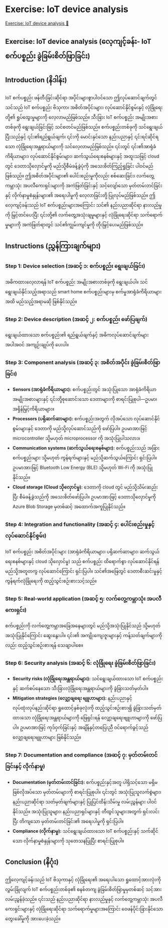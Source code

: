 # Exercise: IoT device analysis

[Exercise: IoT device analysis 🔗](https://www.coursera.org/learn/advanced-cybersecurity-concepts-and-capstone-project/supplement/5dzlB/exercise-iot-device-analysis)

## Exercise: IoT device analysis (လေ့ကျင့်ခန်း- IoT စက်ပစ္စည်း ခွဲခြမ်းစိတ်ဖြာခြင်း)

## Introduction (နိဒါန်း)

IoT စက်ပစ္စည်း ဖန်တီးခြင်းဆိုင်ရာ အပိုင်းများစွာပါဝင်သော ဤလုပ်ဆောင်ချက်တွင် သင်သည် IoT စက်ပစ္စည်း ဗိသုကာ၊ အစိတ်အပိုင်းများ၊ လုပ်ဆောင်နိုင်စွမ်းနှင့် လုံခြုံရေးတို့၏ ရှုပ်ထွေးမှုများကို လေ့လာမည်ဖြစ်သည်။ သီးခြား IoT စက်ပစ္စည်း အမျိုးအစားတစ်ခုကို ရွေးချယ်ခြင်းဖြင့် သင်စတင်မည်ဖြစ်သည်။ စက်ပစ္စည်းတစ်ခုကို သင်ရွေးချယ်ပြီးသည်နှင့် ၎င်း၏ရည်ရွယ်ချက်၊ ၎င်းကို မောင်းနှင်သော နည်းပညာနှင့် ၎င်းရင်ဆိုင်ရသော လုံခြုံရေးအန္တရာယ်များကို သင်လေ့လာမည်ဖြစ်သည်။ ၎င်းတွင် ၎င်း၏အာရုံခံကိရိယာများ၊ လုပ်ဆောင်နိုင်စွမ်းများ၊ ဆက်သွယ်ရေးစနစ်များနှင့် အထူးသဖြင့် cloud တွင် ဒေတာသိုလှောင်မှုကို မည်သို့စီမံခန့်ခွဲပုံကို အသေးစိတ်ကြည့်ရှုခြင်း ပါဝင်မည်ဖြစ်သည်။ ဤအစိတ်အပိုင်းများ၏ ပေါင်းစည်းမှုကိုလည်း စစ်ဆေးခြင်း၊ လက်တွေ့ကမ္ဘာသုံး အပလီကေးရှင်းများကို အကဲဖြတ်ခြင်းနှင့် သင့်လျော်သော မှတ်တမ်းတင်ခြင်းနှင့် လိုက်နာမှုစံနှုန်းများ၏ အရေးပါမှုကို လေ့လာခြင်းတို့ ပြုလုပ်မည်ဖြစ်သည်။
ဤလေ့ကျင့်ခန်းသည် IoT စက်ပစ္စည်းများအကြောင်း သင်၏ နည်းပညာဆိုင်ရာ နားလည်မှုကို မြှင့်တင်ပေးပြီး ၎င်းတို့၏ လက်တွေ့အသုံးချမှုများနှင့် လုံခြုံရေးဆိုင်ရာ သက်ရောက်မှုများကို အကဲဖြတ်ရာတွင် သင်၏ကျွမ်းကျင်မှုကို တိုးမြှင့်ပေးမည်ဖြစ်သည်။

## Instructions (ညွှန်ကြားချက်များ)

### Step 1: Device selection (အဆင့် ၁: စက်ပစ္စည်း ရွေးချယ်ခြင်း)

အဓိကထားလေ့လာရန် IoT စက်ပစ္စည်း အမျိုးအစားတစ်ခုကို ရွေးချယ်ပါ။ သင်ရွေးချယ်နိုင်သည့်အရာသည် smart home စက်ပစ္စည်းများမှ စက်မှုအာရုံခံကိရိယာများအထိ မည်သည့်အရာမဆို ဖြစ်နိုင်သည်။

### Step 2: Device description (အဆင့် ၂: စက်ပစ္စည်း ဖော်ပြချက်)

ရွေးချယ်ထားသော စက်ပစ္စည်း၏ ရည်ရွယ်ချက်နှင့် အဓိကလုပ်ဆောင်ချက်များအပါအဝင် အကျဉ်းချုပ်ကို ပေးပါ။

### Step 3: Component analysis (အဆင့် ၃: အစိတ်အပိုင်း ခွဲခြမ်းစိတ်ဖြာခြင်း)

- **Sensors (အာရုံခံကိရိယာများ):** စက်ပစ္စည်းတွင် အသုံးပြုသော အာရုံခံကိရိယာ အမျိုးအစားများနှင့် ၎င်းတို့စုဆောင်းသော ဒေတာများကို စာရင်းပြုစုပါ—ဥပမာ၊ အရှိန်မြှင့်ကိရိယာများ။
- **Processors (ပရိုဆက်ဆာများ):** စက်ပစ္စည်းအတွက် လိုအပ်သော လုပ်ဆောင်နိုင်စွမ်းများနှင့် ဒေတာကို မည်သို့လုပ်ဆောင်သည်ကို ဖော်ပြပါ။ ဥပမာအားဖြင့် microcontroller သို့မဟုတ် microprocessor ကို အသုံးပြုပါသလား။
- **Communication systems (ဆက်သွယ်ရေးစနစ်များ):** စက်ပစ္စည်းသည် အခြားစက်ပစ္စည်းများ သို့မဟုတ် ကွန်ရက်များနှင့် မည်သို့ဆက်သွယ်ကြောင်း ရှင်းပြပါ။ ဥပမာအားဖြင့် Bluetooth Low Energy (BLE) သို့မဟုတ် Wi-Fi ကို အသုံးပြုနိုင်သည်။
- **Cloud storage (Cloud သိုလှောင်မှု):** ဒေတာကို cloud တွင် မည်သို့သိမ်းဆည်းပြီး စီမံခန့်ခွဲသည်ကို အသေးစိတ်ဖော်ပြပါ။ ဥပမာအားဖြင့် ဒေတာသိုလှောင်မှုကို Azure Blob Storage မှတစ်ဆင့် အထောက်အကူပြုနိုင်သည်။

### Step 4: Integration and functionality (အဆင့် ၄: ပေါင်းစည်းမှုနှင့် လုပ်ဆောင်နိုင်စွမ်း)

IoT စက်ပစ္စည်း အစိတ်အပိုင်းများ (အာရုံခံကိရိယာများ၊ ပရိုဆက်ဆာများ၊ ဆက်သွယ်ရေးစနစ်များနှင့် cloud သိုလှောင်မှု) သည် စက်ပစ္စည်း ထိရောက်စွာ လုပ်ဆောင်နိုင်ရန် မည်သို့အတူတကွ လုပ်ဆောင်ကြောင်း ရှင်းပြပါ။ သင်၏အဖြေတွင် ဒေတာစီးဆင်းမှုနှင့် ကွန်ရက်လုံခြုံရေးကို ထည့်သွင်းစဉ်းစားသင့်သည်။

### Step 5: Real-world application (အဆင့် ၅: လက်တွေ့ကမ္ဘာသုံး အပလီကေးရှင်း)

စက်ပစ္စည်းကို လက်တွေ့ကမ္ဘာအခြေအနေများတွင် မည်သို့အသုံးပြုနိုင်သည် သို့မဟုတ် အသုံးပြုနိုင်ကြောင်း ဆွေးနွေးပါ။ ၎င်း၏ အကျိုးကျေးဇူးများနှင့် ကန့်သတ်ချက်များကိုလည်း ထည့်သွင်းစဉ်းစားရန် သေချာပါစေ။

### Step 6: Security analysis (အဆင့် ၆: လုံခြုံရေး ခွဲခြမ်းစိတ်ဖြာခြင်း)

- **Security risks (လုံခြုံရေးအန္တရာယ်များ):** သင်ရွေးချယ်ထားသော IoT စက်ပစ္စည်းနှင့် ဆက်စပ်နေသော သီးခြားလုံခြုံရေးအန္တရာယ်များကို ခွဲခြားသတ်မှတ်ပါ။
- **Mitigation strategies (လျှော့ချရေး ဗျူဟာများ):** နည်းပညာနှင့် လုပ်ထုံးလုပ်နည်းဆိုင်ရာ ရှုထောင့်နှစ်ခုလုံးကို ထည့်သွင်းစဉ်းစား၍ ခွဲခြားသတ်မှတ်ထားသော လုံခြုံရေးအန္တရာယ်များကို ဖြေရှင်းရန် လျှော့ချရေးဗျူဟာများကို ဖော်ပြပါ။ ဥပမာအားဖြင့် ကုဒ်ဝှက်ခြင်းနှင့် အချိန်နှင့်တပြေးညီ ဝင်ရောက်ခွင့်သည် လျှော့ချရေးဗျူဟာများ ဖြစ်နိုင်သည်။

### Step 7: Documentation and compliance (အဆင့် ၇: မှတ်တမ်းတင်ခြင်းနှင့် လိုက်နာမှု)

- **Documentation (မှတ်တမ်းတင်ခြင်း):** စက်ပစ္စည်းနှင့်အတူ ပါရှိသင့်သော မရှိမဖြစ်လိုအပ်သော မှတ်တမ်းများကို စာရင်းပြုစုပါ။ ၎င်းတွင် အသုံးပြုသူလက်စွဲများ၊ နည်းပညာဆိုင်ရာ သတ်မှတ်ချက်များနှင့် ပြုပြင်ထိန်းသိမ်းမှု လမ်းညွှန်များ ပါဝင်နိုင်သည်။ အသုံးပြုသူများ၊ နည်းပညာရှင်များနှင့် တီထွင်သူများအတွက် ရှင်းလင်းပြီး တိကျသော မှတ်တမ်းတင်ခြင်း၏ အရေးပါမှုကို ရှင်းပြပါ။
- **Compliance (လိုက်နာမှု):** သင်ရွေးချယ်ထားသော IoT စက်ပစ္စည်းနှင့် သက်ဆိုင်သော လိုက်နာမှုစံနှုန်းများကို သုတေသနပြုပြီး စာရင်းပြုစုပါ။

## Conclusion (နိဂုံး)

ဤလေ့ကျင့်ခန်းသည် IoT ဗိသုကာနှင့် လုံခြုံရေး၏ အရေးပါသော ရှုထောင့်အားလုံးကို လွှမ်းခြုံလျက် IoT စက်ပစ္စည်းတစ်ခု၏ စနစ်တကျ ခွဲခြမ်းစိတ်ဖြာမှုမှတစ်ဆင့် သင့်အား လမ်းညွှန်ခဲ့သည်။ ၎င်းသည် နည်းပညာဆိုင်ရာ နားလည်မှုနှင့် လက်တွေ့ကမ္ဘာသုံး အပလီကေးရှင်းများနှင့် လုံခြုံရေးဆိုင်ရာ သက်ရောက်မှုများအကြောင်း ဝေဖန်ပိုင်းခြားနိုင်သော တွေးခေါ်မှုကို အားပေးခဲ့သည်။
